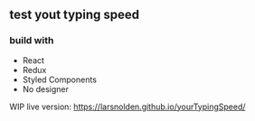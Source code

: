 ## test yout typing speed
### build with
- React
- Redux
- Styled Components
- No designer

WIP live version: https://larsnolden.github.io/yourTypingSpeed/